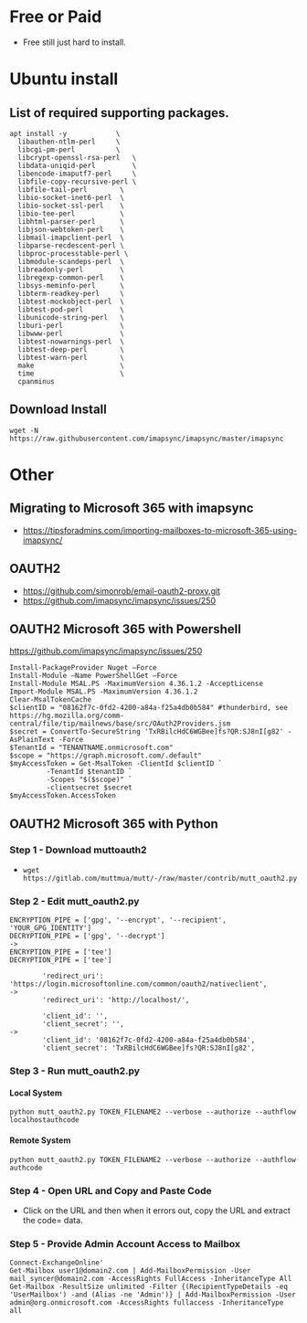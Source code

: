# Free or Paid
* Free still just hard to install.
# Ubuntu install
## List of required supporting packages.
```
apt install -y            \
  libauthen-ntlm-perl     \
  libcgi-pm-perl          \
  libcrypt-openssl-rsa-perl   \
  libdata-uniqid-perl         \
  libencode-imaputf7-perl     \
  libfile-copy-recursive-perl \
  libfile-tail-perl        \
  libio-socket-inet6-perl  \
  libio-socket-ssl-perl    \
  libio-tee-perl           \
  libhtml-parser-perl      \
  libjson-webtoken-perl    \
  libmail-imapclient-perl  \
  libparse-recdescent-perl \
  libproc-processtable-perl \
  libmodule-scandeps-perl  \
  libreadonly-perl         \
  libregexp-common-perl    \
  libsys-meminfo-perl      \
  libterm-readkey-perl     \
  libtest-mockobject-perl  \
  libtest-pod-perl         \
  libunicode-string-perl   \
  liburi-perl              \
  libwww-perl              \
  libtest-nowarnings-perl  \
  libtest-deep-perl        \
  libtest-warn-perl        \
  make                     \
  time                     \
  cpanminus
```

## Download Install
```
wget -N https://raw.githubusercontent.com/imapsync/imapsync/master/imapsync
```

# Other
## Migrating to Microsoft 365 with imapsync
* https://tipsforadmins.com/importing-mailboxes-to-microsoft-365-using-imapsync/

## OAUTH2
* https://github.com/simonrob/email-oauth2-proxy.git
* https://github.com/imapsync/imapsync/issues/250

## OAUTH2 Microsoft 365 with Powershell
https://github.com/imapsync/imapsync/issues/250
```
Install-PackageProvider Nuget –Force
Install-Module –Name PowerShellGet –Force
Install-Module MSAL.PS -MaximumVersion 4.36.1.2 -AcceptLicense
Import-Module MSAL.PS -MaximumVersion 4.36.1.2
Clear-MsalTokenCache
$clientID = "08162f7c-0fd2-4200-a84a-f25a4db0b584" #thunderbird, see https://hg.mozilla.org/comm-central/file/tip/mailnews/base/src/OAuth2Providers.jsm
$secret = ConvertTo-SecureString 'TxRBilcHdC6WGBee]fs?QR:SJ8nI[g82' -AsPlainText -Force
$TenantId = "TENANTNAME.onmicrosoft.com"
$scope = "https://graph.microsoft.com/.default"
$myAccessToken = Get-MsalToken -ClientId $clientID `
         -TenantId $tenantID `
         -Scopes "$($scope)" `
         -clientsecret $secret
$myAccessToken.AccessToken
```

## OAUTH2 Microsoft 365 with Python
### Step 1 - Download muttoauth2
* ```wget https://gitlab.com/muttmua/mutt/-/raw/master/contrib/mutt_oauth2.py```

### Step 2 - Edit mutt_oauth2.py
```
ENCRYPTION_PIPE = ['gpg', '--encrypt', '--recipient', 'YOUR_GPG_IDENTITY']
DECRYPTION_PIPE = ['gpg', '--decrypt']
->
ENCRYPTION_PIPE = ['tee']
DECRYPTION_PIPE = ['tee']

        'redirect_uri': 'https://login.microsoftonline.com/common/oauth2/nativeclient',
->
        'redirect_uri': 'http://localhost/',

        'client_id': '',
        'client_secret': '',
->
        'client_id': '08162f7c-0fd2-4200-a84a-f25a4db0b584',
        'client_secret': 'TxRBilcHdC6WGBee]fs?QR:SJ8nI[g82',
```

### Step 3 - Run mutt_oauth2.py
#### Local System
```python mutt_oauth2.py TOKEN_FILENAME2 --verbose --authorize --authflow localhostauthcode```
#### Remote System
```python mutt_oauth2.py TOKEN_FILENAME2 --verbose --authorize --authflow authcode```

### Step 4 - Open URL and Copy and Paste Code
* Click on the URL and then when it errors out, copy the URL and extract the code= data.

### Step 5 - Provide Admin Account Access to Mailbox
```
Connect-ExchangeOnline'
Get-Mailbox user1@domain2.com | Add-MailboxPermission -User mail_syncer@domain2.com -AccessRights FullAccess -InheritanceType All
Get-Mailbox -ResultSize unlimited -Filter {(RecipientTypeDetails -eq 'UserMailbox') -and (Alias -ne 'Admin')} | Add-MailboxPermission -User admin@org.onmicrosoft.com -AccessRights fullaccess -InheritanceType all
```